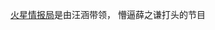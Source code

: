 [火星情报局](http://baike.baidu.com/item/%E7%81%AB%E6%98%9F%E6%83%85%E6%8A%A5%E5%B1%80/18756731)是由汪涵带领，
懵逼薛之谦打头的节目
